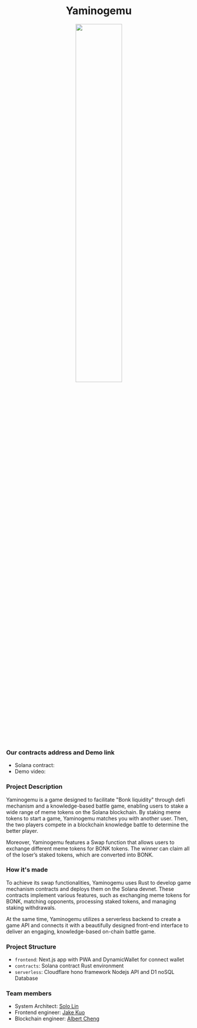 <div align="center">
<h1>Yaminogemu</h1>

<img src="./frontend/public/favicon.ico" width="50%" height="50%"></img>

</div>

### Our contracts address and Demo link
- Solana contract:
- Demo video:

### Project Description

Yaminogemu is a game designed to facilitate "Bonk liquidity" through defi mechanism and a knowledge-based battle game, enabling users to stake a wide range of meme tokens on the Solana blockchain. By staking meme tokens to start a game, Yaminogemu matches you with another user. Then, the two players compete in a blockchain knowledge battle to determine the better player.

Moreover, Yaminogemu features a Swap function that allows users to exchange different meme tokens for BONK tokens. The winner can claim all of the loser’s staked tokens, which are converted into BONK.

### How it's made

To achieve its swap functionalities, Yaminogemu uses Rust to develop game mechanism contracts and deploys them on the Solana devnet. These contracts implement various features, such as exchanging meme tokens for BONK, matching opponents, processing staked tokens, and managing staking withdrawals.

At the same time, Yaminogemu utilizes a serverless backend to create a game API and connects it with a beautifully designed front-end interface to deliver an engaging, knowledge-based on-chain battle game.

### Project Structure

- `frontend`: Next.js app with PWA and DynamicWallet for connect wallet
- `contracts`: Solana contract Rust environment
- `serverless`: Cloudflare hono framework Nodejs API and D1 noSQL Database 

### Team members
- System Architect: [Solo Lin](https://github.com/LinXJ1204)
- Frontend engineer: [Jake Kuo](https://github.com/crypto0627)
- Blockchain engineer: [Albert Cheng](https://github.com/cheng-chun-yuan)
